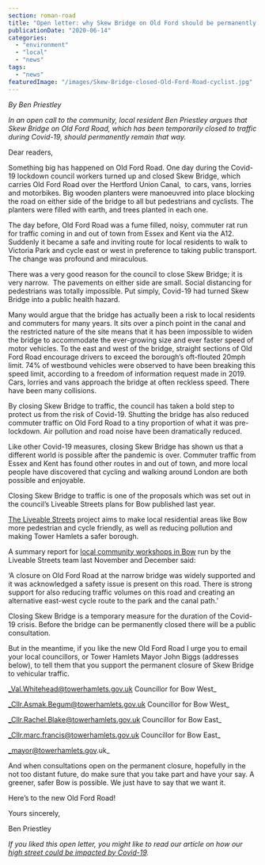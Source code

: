 ```yaml
---
section: roman-road
title: "Open letter: why Skew Bridge on Old Ford should be permanently closed to motor traffic"
publicationDate: "2020-06-14"
categories: 
  - "environment"
  - "local"
  - "news"
tags: 
  - "news"
featuredImage: "/images/Skew-Bridge-closed-Old-Ford-Road-cyclist.jpg"
---
```


_By Ben Priestley_

_In an open call to the community, local resident Ben Priestley argues that Skew Bridge on Old Ford Road, which has been temporarily closed to traffic during Covid-19, should permanently remain that way._ 

Dear readers,

Something big has happened on Old Ford Road. One day during the Covid-19 lockdown council workers turned up and closed Skew Bridge, which carries Old Ford Road over the Hertford Union Canal,  to cars, vans, lorries and motorbikes. Big wooden planters were manoeuvred into place blocking the road on either side of the bridge to all but pedestrians and cyclists. The planters were filled with earth, and trees planted in each one.

The day before, Old Ford Road was a fume filled, noisy, commuter rat run for traffic coming in and out of town from Essex and Kent via the A12. Suddenly it became a safe and inviting route for local residents to walk to Victoria Park and cycle east or west in preference to taking public transport. The change was profound and miraculous.

There was a very good reason for the council to close Skew Bridge; it is very narrow.  The pavements on either side are small. Social distancing for pedestrians was totally impossible. Put simply, Covid-19 had turned Skew Bridge into a public health hazard.

Many would argue that the bridge has actually been a risk to local residents and commuters for many years. It sits over a pinch point in the canal and the restricted nature of the site means that it has been impossible to widen the bridge to accommodate the ever-growing size and ever faster speed of motor vehicles. To the east and west of the bridge, straight sections of Old Ford Road encourage drivers to exceed the borough’s oft-flouted 20mph limit. 74% of westbound vehicles were observed to have been breaking this speed limit, according to a freedom of information request made in 2019. Cars, lorries and vans approach the bridge at often reckless speed. There have been many collisions.

By closing Skew Bridge to traffic, the council has taken a bold step to protect us from the risk of Covid-19. Shutting the bridge has also reduced commuter traffic on Old Ford Road to a tiny proportion of what it was pre-lockdown. Air pollution and road noise have been dramatically reduced.

Like other Covid-19 measures, closing Skew Bridge has shown us that a different world is possible after the pandemic is over. Commuter traffic from Essex and Kent has found other routes in and out of town, and more local people have discovered that cycling and walking around London are both possible and enjoyable.

Closing Skew Bridge to traffic is one of the proposals which was set out in the council’s Liveable Streets plans for Bow published last year. 

[The Liveable Streets](https://romanroadlondon.com/access-roads-closed-bow-liveable-streets-trial/) project aims to make local residential areas like Bow more pedestrian and cycle friendly, as well as reducing pollution and making Tower Hamlets a safer borough. 

A summary report for [local community workshops in Bow](https://romanroadlondon.com/bow-liveable-streets-workshops-announced/) run by the Liveable Streets team last November and December said: 

‘A closure on Old Ford Road at the narrow bridge was widely supported and it was acknowledged a safety issue is present on this road. There is strong support for also reducing traffic volumes on this road and creating an alternative east-west cycle route to the park and the canal path.’

Closing Skew Bridge is a temporary measure for the duration of the Covid-19 crisis. Before the bridge can be permanently closed there will be a public consultation. 

But in the meantime, if you like the new Old Ford Road I urge you to email your local councillors, or Tower Hamlets Mayor John Biggs (addresses below), to tell them that you support the permanent closure of Skew Bridge to vehicular traffic.

_Val.Whitehead@towerhamlets.gov.uk Councillor for Bow West_

_Cllr.Asmak.Begum@towerhamlets.gov.uk Councillor for Bow West_

_Cllr.Rachel.Blake@towerhamlets.gov.uk Councillor for Bow East_

_Cllr.marc.francis@towerhamlets.gov.uk Councillor for Bow East_

_mayor@towerhamlets.gov.uk_

And when consultations open on the permanent closure, hopefully in the not too distant future, do make sure that you take part and have your say. A greener, safer Bow is possible. We just have to say that we want it.

Here’s to the new Old Ford Road!

Yours sincerely,

Ben Priestley

  
_If you liked this open letter, you might like to read our article on how our_ [_high street could be impacted by Covid-19_](https://romanroadlondon.com/high-street-coronavirus-impact/)_._
